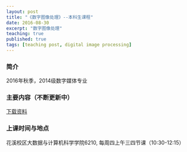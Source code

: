 ```yaml
---
layout: post
title: "《数字图像处理》--本科生课程"
date: 2016-08-30
excerpt: "数字图像处理"
teaching: true
published: true
tags: [teaching post, digital image processing]
---
```



### 简介 ###

2016年秋季，2014级数字媒体专业



### 主要内容（不断更新中） ### 
 [下载资料](http://pan.baidu.com/s/1kUZbjGb)




### 上课时间与地点 ###
花溪校区大数据与计算机科学学院6210, 每周四上午三四节课（10:30-12:15）

